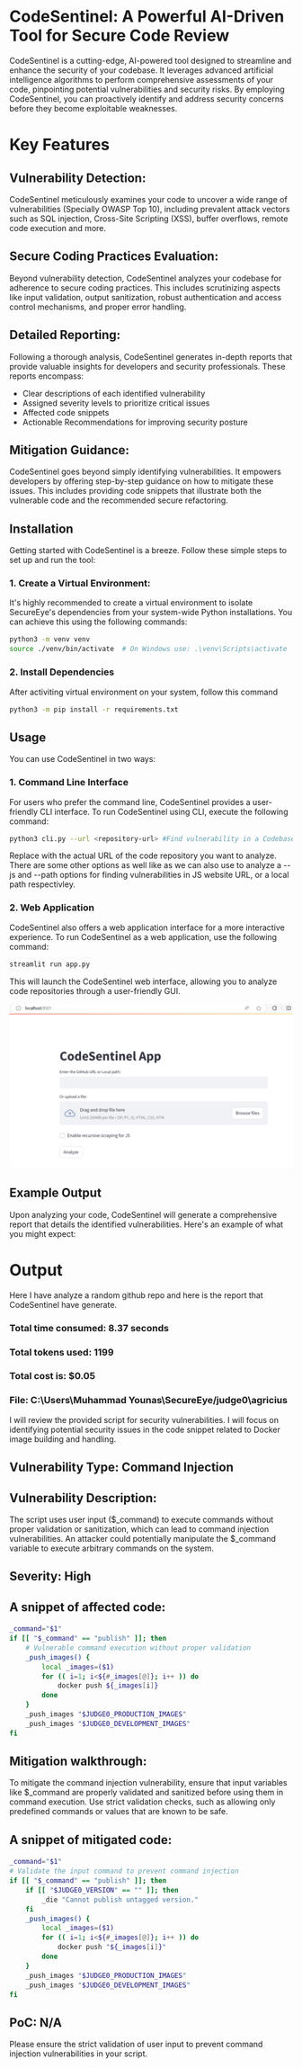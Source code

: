 # CodeSentinel: A Powerful AI-Driven Tool for Secure Code Review

CodeSentinel is a cutting-edge, AI-powered tool designed to streamline and enhance the security of your codebase. It leverages advanced artificial intelligence algorithms to perform comprehensive assessments of your code, pinpointing potential vulnerabilities and security risks. By employing CodeSentinel, you can proactively identify and address security concerns before they become exploitable weaknesses.

# Key Features

## Vulnerability Detection:

 CodeSentinel meticulously examines your code to uncover a wide range of vulnerabilities (Specially OWASP Top 10), including prevalent attack vectors such as SQL injection, Cross-Site Scripting (XSS), buffer overflows, remote code execution and more.

## Secure Coding Practices Evaluation: 

Beyond vulnerability detection, CodeSentinel analyzes your codebase for adherence to secure coding practices. This includes scrutinizing aspects like input validation, output sanitization, robust authentication and access control mechanisms, and proper error handling.

## Detailed Reporting: 

Following a thorough analysis, CodeSentinel generates in-depth reports that provide valuable insights for developers and security professionals. These reports encompass:
- Clear descriptions of each identified vulnerability
- Assigned severity levels to prioritize critical issues
- Affected code snippets
- Actionable Recommendations for improving security posture

## Mitigation Guidance: 

CodeSentinel goes beyond simply identifying vulnerabilities. It empowers developers by offering step-by-step guidance on how to mitigate these issues. This includes providing code snippets that illustrate both the vulnerable code and the recommended secure refactoring.

## Installation

Getting started with CodeSentinel is a breeze. Follow these simple steps to set up and run the tool:

### 1. Create a Virtual Environment:
It's highly recommended to create a virtual environment to isolate SecureEye's dependencies from your system-wide Python installations. You can achieve this using the following commands:

```bash
python3 -m venv venv
source ./venv/bin/activate  # On Windows use: .\venv\Scripts\activate 
```

### 2. Install Dependencies
After activiting virtual environment on your system, follow this command

```bash
python3 -m pip install -r requirements.txt
```

## Usage
You can use CodeSentinel in two ways:

### 1. Command Line Interface
For users who prefer the command line, CodeSentinel provides a user-friendly CLI interface. To run CodeSentinel using CLI, execute the following command:
```bash 
python3 cli.py --url <repository-url> #Find vulnerability in a Codebase of github repo
```
Replace <repository-url> with the actual URL of the code repository you want to analyze.
There are some other options as well like as we can also use to analyze a --js and --path options for finding vulnerabilities in JS website URL, or a local path respectivley.

### 2. Web Application
CodeSentinel also offers a web application interface for a more interactive experience. To run CodeSentinel as a web application, use the following command:
```bash
streamlit run app.py
```
This will launch the CodeSentinel web interface, allowing you to analyze code repositories through a user-friendly GUI.

![image](https://github.com/MYounas126/CodeSentinel/blob/main/Screenshot%202024-08-11%20130809.png)

## Example Output
Upon analyzing your code, CodeSentinel will generate a comprehensive report that details the identified vulnerabilities. Here's an example of what you might expect:

# Output
Here I have analyze a random github repo and here is the report that CodeSentinel have generate.

### Total time consumed: 8.37 seconds
### Total tokens used: 1199
### Total cost is: $0.05
### File: C:\Users\Muhammad Younas\SecureEye/judge0\agricius
I will review the provided script for security vulnerabilities. I will focus on identifying potential security issues in the code snippet related to Docker image building and handling.

## Vulnerability Type: Command Injection
## Vulnerability Description:
The script uses user input ($_command) to execute commands without proper validation or sanitization, which can lead to command injection vulnerabilities. An attacker could potentially manipulate the $_command variable to execute arbitrary commands on the system.

## Severity: High

## A snippet of affected code:
```bash
_command="$1"
if [[ "$_command" == "publish" ]]; then
    # Vulnerable command execution without proper validation
    _push_images() {
        local _images=($1)
        for (( i=1; i<${#_images[@]}; i++ )) do
            docker push ${_images[i]}
        done
    }
    _push_images "$JUDGE0_PRODUCTION_IMAGES"
    _push_images "$JUDGE0_DEVELOPMENT_IMAGES"
fi
```

## Mitigation walkthrough:
To mitigate the command injection vulnerability, ensure that input variables like $_command are properly validated and sanitized before using them in command execution. Use strict validation checks, such as allowing only predefined commands or values that are known to be safe.

## A snippet of mitigated code:
```bash
_command="$1"
# Validate the input command to prevent command injection
if [[ "$_command" == "publish" ]]; then
    if [[ "$JUDGE0_VERSION" == "" ]]; then
        _die "Cannot publish untagged version."
    fi
    _push_images() {
        local _images=($1)
        for (( i=1; i<${#_images[@]}; i++ )) do
            docker push "${_images[i]}"
        done
    }
    _push_images "$JUDGE0_PRODUCTION_IMAGES"
    _push_images "$JUDGE0_DEVELOPMENT_IMAGES"
fi
```

## PoC: N/A

Please ensure the strict validation of user input to prevent command injection vulnerabilities in your script.





